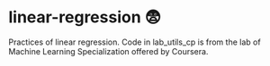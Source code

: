 # linear-regression 😨

Practices of linear regression.
Code in lab_utils_cp is from the lab of Machine Learning Specialization offered by Coursera.
